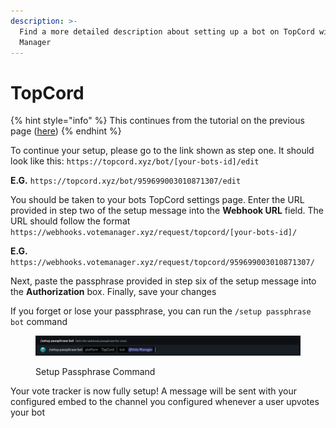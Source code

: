 ```yaml
---
description: >-
  Find a more detailed description about setting up a bot on TopCord with Vote
  Manager
---
```


# TopCord

{% hint style="info" %}
This continues from the tutorial on the previous page ([here](./))
{% endhint %}

To continue your setup, please go to the link shown as step one. It should look like this: `https://topcord.xyz/bot/[your-bots-id]/edit`

**E.G.** `https://topcord.xyz/bot/959699003010871307/edit`

You should be taken to your bots TopCord settings page. Enter the URL provided in step two of the setup message into the **Webhook URL** field. The URL should follow the format `https://webhooks.votemanager.xyz/request/topcord/[your-bots-id]/`

**E.G.** `https://webhooks.votemanager.xyz/request/topcord/959699003010871307/`

Next, paste the passphrase provided in step six of the setup message into the **Authorization** box. Finally, save your changes

If you forget or lose your passphrase, you can run the `/setup passphrase bot` command

<figure><img src="../../.gitbook/assets/topcord-3.png" alt=""><figcaption><p>Setup Passphrase Command</p></figcaption></figure>

Your vote tracker is now fully setup! A message will be sent with your configured embed to the channel you configured whenever a user upvotes your bot
